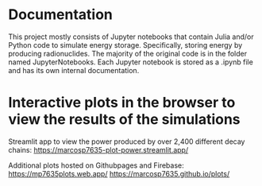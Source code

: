 # Documentation
This project mostly consists of Jupyter notebooks that contain Julia and/or Python code to simulate energy storage. Specifically, storing energy by producing radionuclides. 
The majority of the original code is in the folder named JupyterNotebooks. Each Jupyter notebook is stored as a .ipynb file and has its own internal documentation. 

# Interactive plots in the browser to view the results of the simulations 
 Streamlit app to view the power produced by over 2,400 different decay chains: 
 https://marcosp7635-plot-power.streamlit.app/

 Additional plots hosted on Githubpages and Firebase: 
  https://mp7635plots.web.app/ 
  https://marcosp7635.github.io/plots/ 


    
